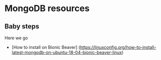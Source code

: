 # MongoDB resources


## Baby steps 

Here we go
- [How to install on Bionic Beaver] (https://linuxconfig.org/how-to-install-latest-mongodb-on-ubuntu-18-04-bionic-beaver-linux)